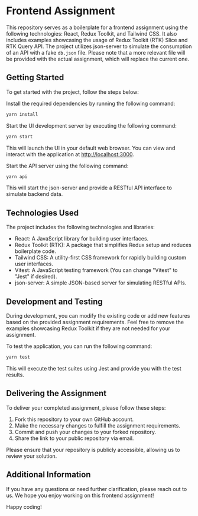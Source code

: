 # Frontend Assignment

This repository serves as a boilerplate for a frontend assignment using the following technologies: React, Redux Toolkit, and Tailwind CSS. It also includes examples showcasing the usage of Redux Toolkit (RTK) Slice and RTK Query API. The project utilizes json-server to simulate the consumption of an API with a fake `db.json` file. Please note that a more relevant file will be provided with the actual assignment, which will replace the current one.

## Getting Started

To get started with the project, follow the steps below:

Install the required dependencies by running the following command:

```bash
yarn install
```

Start the UI development server by executing the following command:

```bash
yarn start
```

This will launch the UI in your default web browser. You can view and interact with the application at [http://localhost:3000](http://localhost:3000).

Start the API server using the following command:

```bash
yarn api
```

This will start the json-server and provide a RESTful API interface to simulate backend data.

## Technologies Used

The project includes the following technologies and libraries:

- React: A JavaScript library for building user interfaces.
- Redux Toolkit (RTK): A package that simplifies Redux setup and reduces boilerplate code.
- Tailwind CSS: A utility-first CSS framework for rapidly building custom user interfaces.
- Vitest: A JavaScript testing framework (You can change "Vitest" to "Jest" if desired).
- json-server: A simple JSON-based server for simulating RESTful APIs.

## Development and Testing

During development, you can modify the existing code or add new features based on the provided assignment requirements. Feel free to remove the examples showcasing Redux Toolkit if they are not needed for your assignment.

To test the application, you can run the following command:

```bash
yarn test
```

This will execute the test suites using Jest and provide you with the test results.

## Delivering the Assignment

To deliver your completed assignment, please follow these steps:

1. Fork this repository to your own GitHub account.
2. Make the necessary changes to fulfill the assignment requirements.
3. Commit and push your changes to your forked repository.
4. Share the link to your public repository via email.

Please ensure that your repository is publicly accessible, allowing us to review your solution.

## Additional Information

If you have any questions or need further clarification, please reach out to us. We hope you enjoy working on this frontend assignment!

Happy coding!
